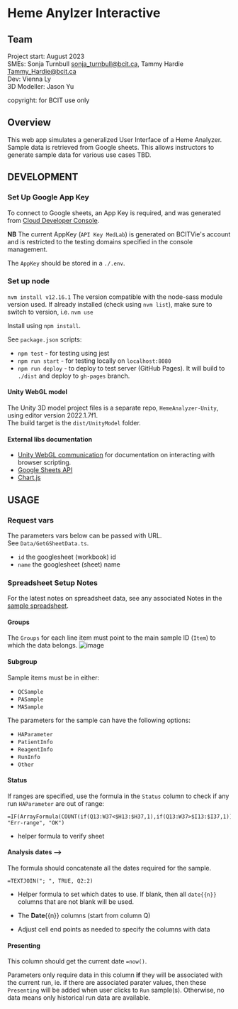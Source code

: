 # Heme Anylzer Interactive

## Team

Project start: August 2023  
SMEs: Sonja Turnbull <sonja_turnbull@bcit.ca>, Tammy Hardie <Tammy_Hardie@bcit.ca>  
Dev: Vienna Ly  
3D Modeller: Jason Yu

copyright: for BCIT use only

## Overview

This web app simulates a generalized User Interface of a Heme Analyzer.  
Sample data is retrieved from Google sheets.  This allows instructors to generate sample data for various use cases TBD.

## DEVELOPMENT

### Set Up Google App Key

To connect to Google sheets, an App Key is required, and was generated from [Cloud Developer Console](https://console.cloud.google.com/apis/credentials?project=quickstart-1556582949982).  

**NB** The current AppKey (`API Key MedLab`) is generated on BCITVie's account and is restricted to the testing domains specified in the console management.  

The `AppKey` should be stored in a `./.env`.

### Set up node

`nvm install v12.16.1` The version compatible with the node-sass module version used.  If already installed (check using `nvm list`), make sure to switch to version, i.e. `nvm use`

Install using `npm install`.

See `package.json` scripts:

- `npm test` - for testing using jest
- `npm run start` - for testing locally on `localhost:8080`
- `npm run deploy` - to deploy to test server (GitHub Pages). It will build to `./dist` and deploy to `gh-pages` branch.

#### Unity WebGL model

The Unity 3D model project files is a separate repo, `HemeAnalyzer-Unity`, using editor version 2022.1.7f1.  
The build target is the `dist/UnityModel` folder.

#### External libs documentation

- [Unity WebGL communication](https://docs.unity3d.com/2022.1/Documentation/Manual/webgl-interactingwithbrowserscripting.html) for documentation on interacting with browser scripting.
- [Google Sheets API](https://developers.google.com/sheets/api/guides/concepts)
- [Chart.js](https://www.chartjs.org/)

## USAGE

### Request vars

The parameters vars below can be passed with URL.  
See `Data/GetGSheetData.ts`.

- `id` the googlesheet (workbook) id
- `name` the googlesheet (sheet) name

### Spreadsheet Setup Notes

For the latest notes on spreadsheet data, see any associated Notes in the [sample spreadsheet](https://docs.google.com/spreadsheets/d/1QCDTOlikbl3E0CjCcmjNOfPrl1veu1C1j6tBtlXKI_o/edit?usp=sharing).

#### Groups

The `Groups` for each line item must point to the main sample ID (`Item`) to which the data belongs.
![image](https://github.com/vie74050/hemeAnalyzerApp/assets/5272116/812d26df-920e-4984-854e-d44935e93e42)

#### Subgroup

Sample items must be in either:

- `QCSample`
- `PASample`
- `MASample`

The parameters for the sample can have the following options:  

- `HAParameter`
- `PatientInfo`
- `ReagentInfo`
- `RunInfo`
- `Other`

#### Status

If ranges are specified, use the formula in the `Status` column to check if any run `HAParameter` are out of range:

```sheets
=IF(ArrayFormula(COUNT(if(Q13:W37<$H13:$H37,1),if(Q13:W37>$I13:$I37,1)))>0, "Err-range", "OK")
```

- helper formula to verify sheet

#### Analysis dates -->

The formula should concatenate all the dates required for the sample.

```sheets
=TEXTJOIN("; ", TRUE, Q2:2)
```

- Helper formula to set which dates to use.  If blank, then all `date{{n}}` columns that are not blank will be used.

- The **Date**{{n}} columns (start from column Q)
- Adjust cell end points as needed to specify the columns with data

#### Presenting

This column should get the current date `=now()`.

Parameters only require data in this column **if** they will be associated with the current run, ie. if there are associated parater values, then these `Presenting` will be added when user clicks to `Run` sample(s). Otherwise, no data means only historical run data are available.
